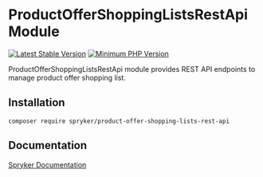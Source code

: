 # ProductOfferShoppingListsRestApi Module
[![Latest Stable Version](https://poser.pugx.org/spryker/product-offer-shopping-lists-rest-api/v/stable.svg)](https://packagist.org/packages/spryker/product-offer-shopping-lists-rest-api)
[![Minimum PHP Version](https://img.shields.io/badge/php-%3E%3D%208.1-8892BF.svg)](https://php.net/)

ProductOfferShoppingListsRestApi module provides REST API endpoints to manage product offer shopping list.

## Installation

```
composer require spryker/product-offer-shopping-lists-rest-api
```

## Documentation

[Spryker Documentation](https://docs.spryker.com)
